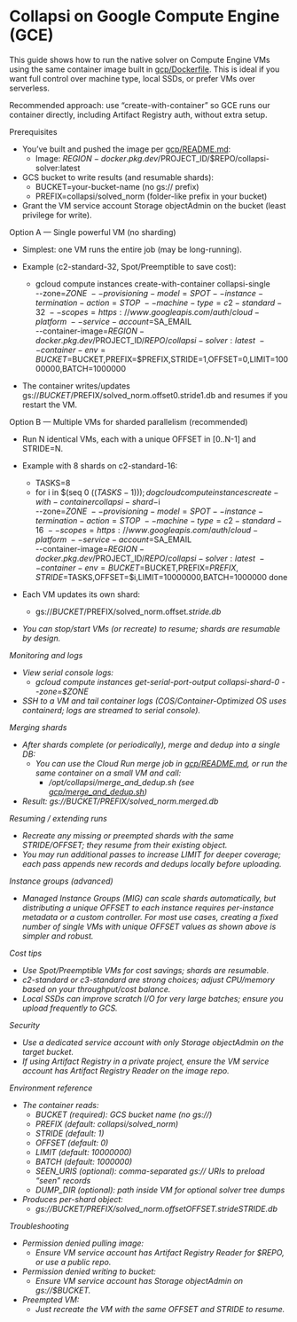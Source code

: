 # Collapsi on Google Compute Engine (GCE)

This guide shows how to run the native solver on Compute Engine VMs using the same container image built in [gcp/Dockerfile](Collapsi/gcp/Dockerfile). This is ideal if you want full control over machine type, local SSDs, or prefer VMs over serverless.

Recommended approach: use “create-with-container” so GCE runs our container directly, including Artifact Registry auth, without extra setup.

Prerequisites
- You’ve built and pushed the image per [gcp/README.md](Collapsi/gcp/README.md):
  - Image: $REGION-docker.pkg.dev/$PROJECT_ID/$REPO/collapsi-solver:latest
- GCS bucket to write results (and resumable shards):
  - BUCKET=your-bucket-name (no gs:// prefix)
  - PREFIX=collapsi/solved_norm (folder-like prefix in your bucket)
- Grant the VM service account Storage objectAdmin on the bucket (least privilege for write).

Option A — Single powerful VM (no sharding)
- Simplest: one VM runs the entire job (may be long-running).
- Example (c2-standard-32, Spot/Preemptible to save cost):
  - gcloud compute instances create-with-container collapsi-single \
      --zone=$ZONE \
      --provisioning-model=SPOT --instance-termination-action=STOP \
      --machine-type=c2-standard-32 \
      --scopes=https://www.googleapis.com/auth/cloud-platform \
      --service-account=$SA_EMAIL \
      --container-image=$REGION-docker.pkg.dev/$PROJECT_ID/$REPO/collapsi-solver:latest \
      --container-env=BUCKET=$BUCKET,PREFIX=$PREFIX,STRIDE=1,OFFSET=0,LIMIT=10000000,BATCH=1000000

- The container writes/updates gs://$BUCKET/$PREFIX/solved_norm.offset0.stride1.db and resumes if you restart the VM.

Option B — Multiple VMs for sharded parallelism (recommended)
- Run N identical VMs, each with a unique OFFSET in [0..N-1] and STRIDE=N.
- Example with 8 shards on c2-standard-16:
  - TASKS=8
  - for i in $(seq 0 $((TASKS-1))); do
      gcloud compute instances create-with-container collapsi-shard-$i \
        --zone=$ZONE \
        --provisioning-model=SPOT --instance-termination-action=STOP \
        --machine-type=c2-standard-16 \
        --scopes=https://www.googleapis.com/auth/cloud-platform \
        --service-account=$SA_EMAIL \
        --container-image=$REGION-docker.pkg.dev/$PROJECT_ID/$REPO/collapsi-solver:latest \
        --container-env=BUCKET=$BUCKET,PREFIX=$PREFIX,STRIDE=$TASKS,OFFSET=$i,LIMIT=10000000,BATCH=1000000
    done

- Each VM updates its own shard:
  - gs://$BUCKET/$PREFIX/solved_norm.offset<i>.stride<TASKS>.db
- You can stop/start VMs (or recreate) to resume; shards are resumable by design.

Monitoring and logs
- View serial console logs:
  - gcloud compute instances get-serial-port-output collapsi-shard-0 --zone=$ZONE
- SSH to a VM and tail container logs (COS/Container-Optimized OS uses containerd; logs are streamed to serial console).

Merging shards
- After shards complete (or periodically), merge and dedup into a single DB:
  - You can use the Cloud Run merge job in [gcp/README.md](Collapsi/gcp/README.md), or run the same container on a small VM and call:
    - /opt/collapsi/merge_and_dedup.sh (see [gcp/merge_and_dedup.sh](Collapsi/gcp/merge_and_dedup.sh))
- Result: gs://$BUCKET/$PREFIX/solved_norm.merged.db

Resuming / extending runs
- Recreate any missing or preempted shards with the same STRIDE/OFFSET; they resume from their existing object.
- You may run additional passes to increase LIMIT for deeper coverage; each pass appends new records and dedups locally before uploading.

Instance groups (advanced)
- Managed Instance Groups (MIG) can scale shards automatically, but distributing a unique OFFSET to each instance requires per-instance metadata or a custom controller. For most use cases, creating a fixed number of single VMs with unique OFFSET values as shown above is simpler and robust.

Cost tips
- Use Spot/Preemptible VMs for cost savings; shards are resumable.
- c2-standard or c3-standard are strong choices; adjust CPU/memory based on your throughput/cost balance.
- Local SSDs can improve scratch I/O for very large batches; ensure you upload frequently to GCS.

Security
- Use a dedicated service account with only Storage objectAdmin on the target bucket.
- If using Artifact Registry in a private project, ensure the VM service account has Artifact Registry Reader on the image repo.

Environment reference
- The container reads:
  - BUCKET (required): GCS bucket name (no gs://)
  - PREFIX (default: collapsi/solved_norm)
  - STRIDE (default: 1)
  - OFFSET (default: 0)
  - LIMIT (default: 10000000)
  - BATCH (default: 1000000)
  - SEEN_URIS (optional): comma-separated gs:// URIs to preload “seen” records
  - DUMP_DIR (optional): path inside VM for optional solver tree dumps
- Produces per-shard object:
  - gs://$BUCKET/$PREFIX/solved_norm.offset$OFFSET.stride$STRIDE.db

Troubleshooting
- Permission denied pulling image:
  - Ensure VM service account has Artifact Registry Reader for $REPO, or use a public repo.
- Permission denied writing to bucket:
  - Ensure VM service account has Storage objectAdmin on gs://$BUCKET.
- Preempted VM:
  - Just recreate the VM with the same OFFSET and STRIDE to resume.